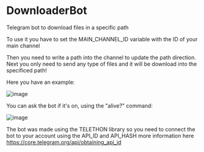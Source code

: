 # DownloaderBot
Telegram bot to download files in a specific path

To use it you have to set the MAIN_CHANNEL_ID variable with the ID of your main channel

Then you need to write a path into the channel to update the path direction. Next you only need to send any type of files and it will be download into the specificed path!

Here you have an example:

![image](https://user-images.githubusercontent.com/100825478/174212854-8bb3ef0a-3fe6-4e51-acae-d5e9284af8d8.png)

You can ask the bot if it's on, using the "alive?" command:

![image](https://user-images.githubusercontent.com/100825478/174213191-814d65dd-04d6-46ff-8873-a0be67d036e2.png)

The bot was made using the TELETHON library so you need to connect the bot to your account using the API_ID and API_HASH more information here https://core.telegram.org/api/obtaining_api_id
